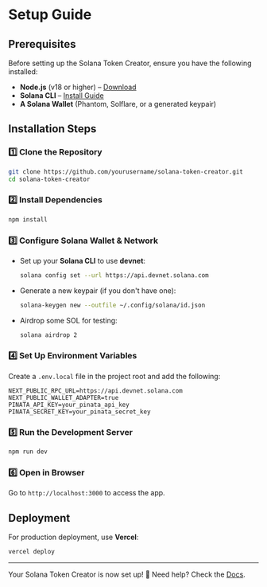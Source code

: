 # Setup Guide

## Prerequisites
Before setting up the Solana Token Creator, ensure you have the following installed:

- **Node.js** (v18 or higher) – [Download](https://nodejs.org/)
- **Solana CLI** – [Install Guide](https://docs.solana.com/cli/install-solana-cli)
- **A Solana Wallet** (Phantom, Solflare, or a generated keypair)

## Installation Steps

### 1️⃣ Clone the Repository
```sh
git clone https://github.com/yourusername/solana-token-creator.git
cd solana-token-creator
```

### 2️⃣ Install Dependencies
```sh
npm install
```

### 3️⃣ Configure Solana Wallet & Network
- Set up your **Solana CLI** to use **devnet**:
  ```sh
  solana config set --url https://api.devnet.solana.com
  ```
- Generate a new keypair (if you don't have one):
  ```sh
  solana-keygen new --outfile ~/.config/solana/id.json
  ```
- Airdrop some SOL for testing:
  ```sh
  solana airdrop 2
  ```

### 4️⃣ Set Up Environment Variables
Create a `.env.local` file in the project root and add the following:
```env
NEXT_PUBLIC_RPC_URL=https://api.devnet.solana.com
NEXT_PUBLIC_WALLET_ADAPTER=true
PINATA_API_KEY=your_pinata_api_key
PINATA_SECRET_KEY=your_pinata_secret_key
```

### 5️⃣ Run the Development Server
```sh
npm run dev
```

### 6️⃣ Open in Browser
Go to `http://localhost:3000` to access the app.

## Deployment
For production deployment, use **Vercel**:
```sh
vercel deploy
```

---
Your Solana Token Creator is now set up! 🚀 Need help? Check the [Docs](./overview.md).

